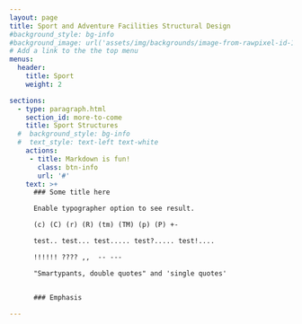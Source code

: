 ```yaml
---
layout: page
title: Sport and Adventure Facilities Structural Design
#background_style: bg-info
#background_image: url('assets/img/backgrounds/image-from-rawpixel-id-1199650-jpeg.jpg')
# Add a link to the the top menu
menus:
  header:
    title: Sport
    weight: 2

sections:
  - type: paragraph.html
    section_id: more-to-come
    title: Sport Structures
  #  background_style: bg-info
  #  text_style: text-left text-white
    actions:
     - title: Markdown is fun!
       class: btn-info
       url: '#'
    text: >+
      ### Some title here

      Enable typographer option to see result.

      (c) (C) (r) (R) (tm) (TM) (p) (P) +-

      test.. test... test..... test?..... test!....

      !!!!!! ???? ,,  -- ---

      "Smartypants, double quotes" and 'single quotes'


      ### Emphasis

---
```


